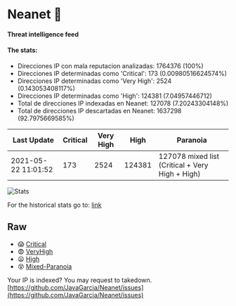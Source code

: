 # Neanet :hocho:
#### Threat intelligence feed
#### The stats:

- Direcciones IP con mala reputacion analizadas: 1764376 (100%)
- Direcciones IP determinadas como 'Critical':  173 (0.00980516624574%)
- Direcciones IP determinadas como 'Very High':  2524 (0.143053408117%)
- Direcciones IP determinadas como 'High':  124381 (7.04957446712)
- Total de direcciones IP indexadas en Neanet:  127078 (7.20243304148%)
- Total de direcciones IP descartadas en Neanet:  1637298 (92.7975669585%)

| Last Update | Critical | Very High | High | Paranoia |
| --- | --- | --- | --- | --- |
| 2021-05-22 11:01:52 | 173 | 2524 | 124381 | 127078 mixed list (Critical + Very High + High)|

![Stats](https://docs.google.com/spreadsheets/d/e/2PACX-1vSnaNMIXVabIpDJjufMlzH7poXnshF3mgd8Is1g9ytUEzVsP5my4Trn8f-xkoLLQ38xpL3HtmUexLo6/pubchart?oid=501124687&format=image)

For the historical stats go to: [link](/stats.csv)
## Raw
- :scream: [Critical](https://raw.githubusercontent.com/JavaGarcia/Neanet/master/blacklists/neanet_critical.txt)
- :fearful: [VeryHigh](https://raw.githubusercontent.com/JavaGarcia/Neanet/master/blacklists/neanet_veryHigh.txtt)
- :frowning: [High](https://raw.githubusercontent.com/JavaGarcia/Neanet/master/blacklists/neanet_high.txt)
- :dizzy_face: [Mixed-Paranoia](https://raw.githubusercontent.com/JavaGarcia/Neanet/master/blacklists/neanet_all.txt)


Your IP is indexed? You may request to takedown. [https://github.com/JavaGarcia/Neanet/issues](https://github.com/JavaGarcia/Neanet/issues)














































































































































































































































































































































































































































































































































































































































































































































































































































































































































































































































































































































































































































































































































































































































































































































































































































































































































































































































































































































































































































































































































































































































































































































































































































































































































































































































































































































































































































































































































































































































































































































































































































































































































































































































































































































































































































































































































































































































































































































































































































































































































































































































































































































































































































































































































































































































































































































































































































































































































































































































































































































































































































































































































































































































































































































































































































































































































































































































































































































































































































































































































































































































































































































































































































































































































































































































































































































